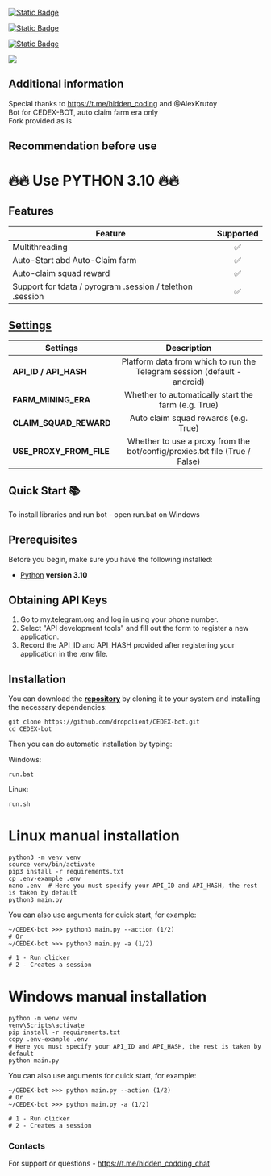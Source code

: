 [![Static Badge](https://img.shields.io/badge/Telegram-Channel-Link?style=for-the-badge&logo=Telegram&logoColor=white&logoSize=auto&color=blue)](https://t.me/hidden_coding)

[![Static Badge](https://img.shields.io/badge/Telegram-Chat-yes?style=for-the-badge&logo=Telegram&logoColor=white&logoSize=auto&color=blue)](https://t.me/hidden_codding_chat)

[![Static Badge](https://img.shields.io/badge/Telegram-Bot%20Link-Link?style=for-the-badge&logo=Telegram&logoColor=white&logoSize=auto&color=blue)](https://t.me/cedex_tap_bot?start=1717782181979387)

<img src="https://github.com/user-attachments/assets/24e85de0-0a00-43ba-a59c-a0030accf47e"/><br>
## Additional information  
Special thanks to https://t.me/hidden_coding and @AlexKrutoy  
Bot for CEDEX-BOT, auto claim farm era only  
Fork provided as is  
## Recommendation before use

# 🔥🔥 Use PYTHON 3.10 🔥🔥

## Features  
| Feature                                                     | Supported  |
|---------------------------------------------------------------|:----------------:|
| Multithreading                                                |        ✅        |
| Auto-Start abd Auto-Claim farm                                |        ✅        |
| Auto-claim squad reward                                       |        ✅        |
| Support for tdata / pyrogram .session / telethon .session     |        ✅        |


## [Settings](https://github.com/https://github.com/404)
| Settings | Description |
|--------------------------|:---------------------------------------------------------------------------------------------:|
| **API_ID / API_HASH**    | Platform data from which to run the Telegram session (default - android)                     |
| **FARM_MINING_ERA**      | Whether to automatically start the farm (e.g. True)                                          |                                
| **CLAIM_SQUAD_REWARD**   | Auto claim squad rewards (e.g. True)                                                         |
| **USE_PROXY_FROM_FILE**  | Whether to use a proxy from the bot/config/proxies.txt file (True / False)                   |

## Quick Start 📚

To install libraries and run bot - open run.bat on Windows

## Prerequisites
Before you begin, make sure you have the following installed:
- [Python](https://www.python.org/downloads/) **version 3.10**

## Obtaining API Keys
1. Go to my.telegram.org and log in using your phone number.
2. Select "API development tools" and fill out the form to register a new application.
3. Record the API_ID and API_HASH provided after registering your application in the .env file.

## Installation
You can download the [**repository**](https://github.com/dropclient/CEDEX-bot/) by cloning it to your system and installing the necessary dependencies:
```shell
git clone https://github.com/dropclient/CEDEX-bot.git
cd CEDEX-bot
```

Then you can do automatic installation by typing:

Windows:
```shell
run.bat
```

Linux:
```shell
run.sh
```

# Linux manual installation
```shell
python3 -m venv venv
source venv/bin/activate
pip3 install -r requirements.txt
cp .env-example .env
nano .env  # Here you must specify your API_ID and API_HASH, the rest is taken by default
python3 main.py
```

You can also use arguments for quick start, for example:
```shell
~/CEDEX-bot >>> python3 main.py --action (1/2)
# Or
~/CEDEX-bot >>> python3 main.py -a (1/2)

# 1 - Run clicker
# 2 - Creates a session
```

# Windows manual installation
```shell
python -m venv venv
venv\Scripts\activate
pip install -r requirements.txt
copy .env-example .env
# Here you must specify your API_ID and API_HASH, the rest is taken by default
python main.py
```

You can also use arguments for quick start, for example:
```shell
~/CEDEX-bot >>> python main.py --action (1/2)
# Or
~/CEDEX-bot >>> python main.py -a (1/2)

# 1 - Run clicker
# 2 - Creates a session
```




### Contacts

For support or questions - https://t.me/hidden_codding_chat

